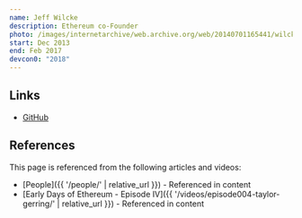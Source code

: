 ```yaml
---
name: Jeff Wilcke
description: Ethereum co-Founder
photo: /images/internetarchive/web.archive.org/web/20140701165441/wilcke-jeffrey.jpg
start: Dec 2013
end: Feb 2017
devcon0: "2018"
---
```


## Links

- [GitHub](https://github.com/obscuren)

## References

This page is referenced from the following articles and videos:

- [People]({{ '/people/' | relative_url }}) - Referenced in content
- [Early Days of Ethereum - Episode IV]({{ '/videos/episode004-taylor-gerring/' | relative_url }}) - Referenced in content
